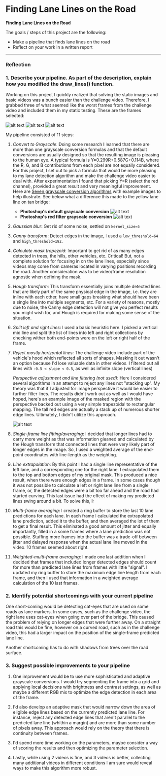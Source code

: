 # **Finding Lane Lines on the Road**

**Finding Lane Lines on the Road**

The goals / steps of this project are the following:
* Make a pipeline that finds lane lines on the road
* Reflect on your work in a written report


[//]: # (Image References)

[image1]: ./examples/grayscale.jpg "Grayscale"
[challenge1]: ./writeup_images/challenge1.jpg "Challenge1"
[challenge2]: ./writeup_images/challenge2.jpg "Challenge1"
[challenge3]: ./writeup_images/challenge3.jpg "Challenge1"
[perspective]: ./writeup_images/perspective_adjustment.jpg "Perspective Adjustment"
[bridge1]: ./writeup_images/bridge_hidden_yellow.jpg "Bridge Hidden Yellow"
[bridge2]: ./writeup_images/bridge_visible_yellow.jpg "Bridge Visible Yellow"
---

### Reflection

### 1. Describe your pipeline. As part of the description, explain how you modified the draw_lines() function.

Working on this project I quickly realized that solving the static images and basic videos was a bunch easier than the challenge video. Therefore, I grabbed three of what seemed like the worst frames from the challenge video and included them in my static testing. These are the frames selected:

![alt text][challenge1]
![alt text][challenge2]
![alt text][challenge3]

My pipeline consisted of 11 steps:

1. *Convert to Grayscale*: Doing some research I learned that there are more than one grayscale conversion formulas and that the default conversions are usually designed so that the resulting image is pleasing to the human eye. A typical formula is Y=0.299R+0.587G+0.114B, where the R, G, and B contributions from each pixel are not equally considered. For this project, I set out to pick a formula that would be more pleasing to my lane detection algorithm and make the challenge video easier to deal with. After experimentation I found that picking Y=R (select the red channel), provided a great result and very meaningful improvement. Here are [Seven grayscale conversion algorithms](http://www.tannerhelland.com/3643/grayscale-image-algorithm-vb6/) with example images to help illustrate. See below what a difference this made to the yellow lane line on tan bridge:
    * **Photoshop's default grayscale conversion** ![alt text][bridge1]
    * **Photoshop's red filter grayscale conversion** ![alt text][bridge2]


1. *Gaussian blur*: Get rid of some noise, settled on `kernel_size=5`

1. *Canny transform*: Detect edges in the image, I used a `low_threshold=64` and `high_threshold=192`.

1. *Calculate mask trapezoid*: Important to get rid of as many edges detected in trees, the hills, other vehicles, etc. Critical! But, not a complete solution for focusing in on the lane lines, especially since videos may come from cameras located in varying positions recording the road. Another consideration was to be video/frame resolution agnostic when defining the mask.

1. *Hough transform*: This transform essentially joins multiple detected lines that are likely part of the same physical edge in the image, i.e. they are inline with each other, have small gaps breaking what should have been a single line into multiple segments, etc. For a variety of reasons, mostly due to noise, the Canny edge detection will not give you perfect results you might wish for, and Hough is required for making some sense of the situation.

1. *Split left and right lines*: I used a basic heuristic here. I picked a vertical mid line and split the list of lines into left and right collections by checking wither both end-points were on the left or right half of the frame.

1. *Reject mostly horizontal lines*: The challenge video include part of the vehicle's hood which reflected all sorts of shapes. Masking it out wasn't an option because I'd lose valuable data in other videos. I filtered out all lines with `-0.5 < slope < 0.5`, as well as infinite slope (vertical lines)

    *Perspective adjustment and line filtering (not used)*: Here I considered several algorithms in an attempt to reject any lines not "stacking up". My theory was that if I adjusted for image perspective it would be easier to further filter lines. The results didn't work out as well as I would have hoped, here's an example image of the masked region with the perspective backed out using a very simple trapezoidal to rectangular mapping. The tall red edges are actually a stack up of numerous shorter edge lines. Ultimately, I didn't utilize this approach.

    ![alt text][perspective]

1. *Single-frame line fitting/averaging*: I decided that longer lines had to carry more weight as that was information gleaned and calculated by the Hough transform that connected lines that were very likely part of longer edges in the image. So, I used a weighted average of the end-point coordinates with line-length as the weighting.

1. *Line extrapolation*: By this point I had a single line representative of the left lane, and a corresponding one for the right lane. I extrapolated them to the top and bottom edges of my original mask. This produced a nice result, when there were enough edges in a frame. In some cases though it was not possible to calculate a left or right lane line from a single frame, or, the detected edges were a bit too far ahead and the road had started curving. This last issue had the effect of making my predicted lines swing around a bit. To solve this, I:

1. *Multi-frame averaging*: I created a ring buffer to store the last 10 lane predictions for each lane. In each frame I calculated the extrapolated lane prediction, added it to the buffer, and then averaged the lot of them to get a final result. This eliminated a good amount of jitter and equally importantly, filled in a some frames where a lane prediction was not possible. Stuffing more frames into the buffer was a trade-off between jitter and delayed response when the actual lane line moved in the video. 10 frames seemed about right.

1. *Weighted-multi-frame averaging*: I made one last addition when I decided that frames that included longer detected edges should count for more than predicted lane lines from frames with little "signal". I updated my ring buffer to store the maximum edge line length from each frame, and then I used that information in a weighted average calculation of the 10 last frames.

### 2. Identify potential shortcomings with your current pipeline

One short-coming would be detecting cat-eyes that are used on some roads as lane markers. In some cases, such as the challenge video, the right lane uses cat-eyes when going over part of the bridge. This caused the problem of relying on longer edges that were further away. On a straight road this would be fine, however on a curved road, such as in the challenge video, this had a larger impact on the position of the single-frame predicted lane line.

Another shortcoming has to do with shadows from trees over the road surface.

### 3. Suggest possible improvements to your pipeline

1. One improvement would be to use more sophisticated and adaptive grayscale conversions. I would try segmenting the frame into a grid and applying local decisions with brightness and contrast settings, as well as maybe a different RGB mix to optimize the edge detection in each area of the frame.

1. I'd also develop an adaptive mask that would narrow down the area of eligible edge lines based on the currently predicted lane line. For instance, reject any detected edge lines that aren't parallel to the predicted lane line (whithin a margin) and are more than some number of pixels away. This approach would rely on the theory that there is continuity between frames.

1. I'd spend more time working on the parameters, maybe consider a way of scoring the results and then optimizing the parameter selection.

1. Lastly, while using 2 videos is fine, and 3 videos is better, collecting many additional videos in different conditions I am sure would reveal ways to make this algorithm more robust.